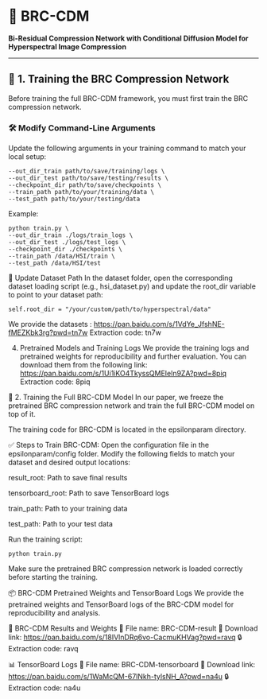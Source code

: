 # 🌈 BRC-CDM

**Bi-Residual Compression Network with Conditional Diffusion Model for Hyperspectral Image Compression**

---

## 🔧 1. Training the BRC Compression Network

Before training the full BRC-CDM framework, you must first train the BRC compression network.

### 🛠️ Modify Command-Line Arguments

Update the following arguments in your training command to match your local setup:
```
--out_dir_train path/to/save/training/logs \
--out_dir_test path/to/save/testing/results \
--checkpoint_dir path/to/save/checkpoints \
--train_path path/to/your/training/data \
--test_path path/to/your/testing/data
```
Example:
```
python train.py \
--out_dir_train ./logs/train_logs \
--out_dir_test ./logs/test_logs \
--checkpoint_dir ./checkpoints \
--train_path /data/HSI/train \
--test_path /data/HSI/test
```
📁 Update Dataset Path
In the dataset folder, open the corresponding dataset loading script (e.g., hsi_dataset.py) and update the root_dir variable to point to your dataset path:
```
self.root_dir = "/your/custom/path/to/hyperspectral/data"
```
We provide the datasets :
https://pan.baidu.com/s/1VdYe_JfshNE-fMEZKbk3rg?pwd=tn7w Extraction code: tn7w 


4. Pretrained Models and Training Logs
We provide the training logs and pretrained weights for reproducibility and further evaluation.
You can download them from the following link:
https://pan.baidu.com/s/1Ui1iKO4TkyssQMEIeln9ZA?pwd=8piq Extraction code: 8piq

🧠 2. Training the Full BRC-CDM Model
In our paper, we freeze the pretrained BRC compression network and train the full BRC-CDM model on top of it.

The training code for BRC-CDM is located in the epsilonparam directory.

✅ Steps to Train BRC-CDM:
Open the configuration file in the epsilonparam/config folder.
Modify the following fields to match your dataset and desired output locations:

result_root: Path to save final results

tensorboard_root: Path to save TensorBoard logs

train_path: Path to your training data

test_path: Path to your test data

Run the training script:
```
python train.py
```
Make sure the pretrained BRC compression network is loaded correctly before starting the training.

📦 BRC-CDM Pretrained Weights and TensorBoard Logs
We provide the pretrained weights and TensorBoard logs of the BRC-CDM model for reproducibility and analysis.

🔗 BRC-CDM Results and Weights
📁 File name: BRC-CDM-result
🔗 Download link: https://pan.baidu.com/s/18IVlnDRq6vo-CacmuKHVag?pwd=ravq
🔒 Extraction code: ravq


📊 TensorBoard Logs
📁 File name: BRC-CDM-tensorboard
🔗 Download link: https://pan.baidu.com/s/1WaMcQM-67lNkh-tylsNH_A?pwd=na4u
🔒 Extraction code: na4u



